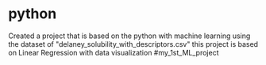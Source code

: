 # python
Created a project that is based on the python with machine learning using the dataset of "delaney_solubility_with_descriptors.csv"
this project is based on Linear Regression with data visualization
#my_1st_ML_project
